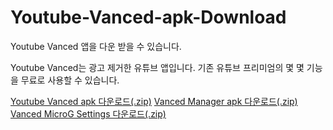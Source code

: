 # Youtube-Vanced-apk-Download
Youtube Vanced 앱을 다운 받을 수 있습니다.

Youtube Vanced는 광고 제거한 유튜브 앱입니다.
기존 유튜브 프리미엄의 몇 몇 기능을 무료로 사용할 수 있습니다.

[Youtube Vanced apk 다운로드(.zip)](https://github.com/happydm09/File/files/9438170/Youtube.Vanced.apk.zip)
[Vanced Manager apk 다운로드(.zip)](https://github.com/happydm09/File/files/9438172/Vanced.Manager.apk.zip)
[Vanced MicroG Settings 다운로드(.zip)](https://github.com/happydm09/File/files/9438175/Vanced.MicroG.Settings.apk.zip)
